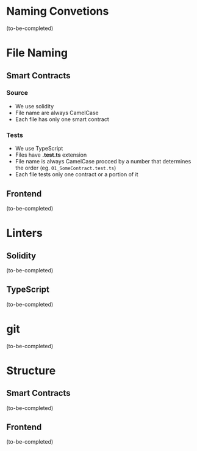 # Naming Convetions

\(to-be-completed\)

# File Naming

## Smart Contracts

### Source

 * We use solidity
 * File name are always CamelCase
 * Each file has only one smart contract

### Tests

 * We use TypeScript
 * Files have **.test.ts** extension
 * File name is always CamelCase procced by a number that determines the order (eg. `01_SomeContract.test.ts`)
 * Each file tests only one contract or a portion of it

## Frontend

\(to-be-completed\)

# Linters

## Solidity
\(to-be-completed\)

## TypeScript
\(to-be-completed\)

# git

\(to-be-completed\)

# Structure

## Smart Contracts

\(to-be-completed\)

## Frontend

\(to-be-completed\)

